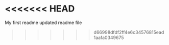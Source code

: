 <<<<<<< HEAD
=======
My first readme
updated readme file
>>>>>>> d66998dfdf2ff4e6c34576815ead1aafa0349675
